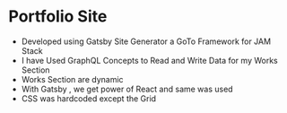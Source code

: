 # Portfolio Site 

* Developed using Gatsby Site Generator a GoTo Framework for JAM Stack
* I have Used GraphQL Concepts to Read and Write Data for my Works Section
* Works Section are dynamic 
* With Gatsby , we get power of React and same was used 
* CSS was hardcoded except the Grid 
